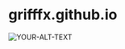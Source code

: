 # grifffx.github.io
<picture>
 <source media=untitled_design__34_49zldCHdRKCC7F6XZdXEf4tAJKrNGMszXPMvZJQB.jpg>
 <source media="(prefers-color-scheme: light)" srcset="YOUR-LIGHTMODE-IMAGE">
 <img alt="YOUR-ALT-TEXT" src="YOUR-DEFAULT-IMAGE">
</picture>
